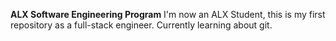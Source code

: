 **ALX Software Engineering Program**
I'm now an ALX Student, this is my first repository as a full-stack engineer.
Currently learning about git.
